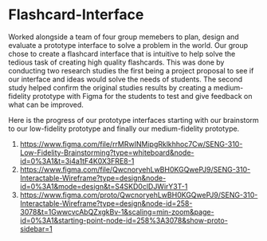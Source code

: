 # Flashcard-Interface

Worked alongside a team of four group memebers to plan, design and evaluate a prototype interface to solve a problem in the world. Our group chose to create a flashcard interface that is intuitive to help solve the tedious task of creating high quality flashcards. This was done by conducting two research studies the first being a project proposal to see if our interface and ideas would solve the needs of students. The second study helped confirm the original studies results by creating a medium-fidelity prototype with Figma for the students to test and give feedback on what can be improved. 

Here is the progress of our prototype interfaces starting with our brainstorm to our low-fidelity prototype and finally our medium-fidelity prototype.

1. https://www.figma.com/file/rrMRwINMipgRklkhhoc7Cw/SENG-310-Low-Fidelity-Brainstorming?type=whiteboard&node-id=0%3A1&t=3i4a1tF4K0X3FRE8-1
2. https://www.figma.com/file/QwcnoryehLwBH0KGQwePJ9/SENG-310-Interactable-Wireframe?type=design&node-id=0%3A1&mode=design&t=S4SKD0clDJWirY3T-1
3. https://www.figma.com/proto/QwcnoryehLwBH0KGQwePJ9/SENG-310-Interactable-Wireframe?type=design&node-id=258-3078&t=1GwwcvcAbQZxgkBv-1&scaling=min-zoom&page-id=0%3A1&starting-point-node-id=258%3A3078&show-proto-sidebar=1
